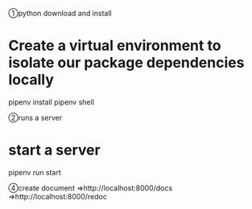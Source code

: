 ①python download and install
# Create a virtual environment to isolate our package dependencies locally
pipenv install
pipenv shell

②runs a server
# start a server
pipenv run start


④create document
⇒http://localhost:8000/docs
⇒http://localhost:8000/redoc


